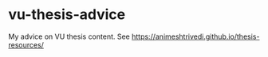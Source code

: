 # vu-thesis-advice

My advice on VU thesis content. See https://animeshtrivedi.github.io/thesis-resources/
